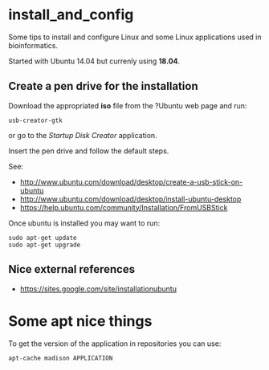 install_and_config
==================

Some tips to install and configure Linux and some Linux applications used in bioinformatics.  

Started with Ubuntu 14.04 but currenly using __18.04__.




Create a pen drive for the installation
---------------------------------------

Download the appropriated __iso__ file from the ?Ubuntu web page and run: 

    usb-creator-gtk

or go to the _Startup Disk Creator_ application.

Insert the pen drive and follow the default steps.

See:

- <http://www.ubuntu.com/download/desktop/create-a-usb-stick-on-ubuntu>
- <http://www.ubuntu.com/download/desktop/install-ubuntu-desktop>
- <https://help.ubuntu.com/community/Installation/FromUSBStick>


Once ubuntu is installed you may want to run:

    sudo apt-get update
    sudo apt-get upgrade


Nice external references
------------------------

- <https://sites.google.com/site/installationubuntu>




Some __apt__ nice things
========================

To get the version of the application in repositories you can use:

    apt-cache madison APPLICATION




